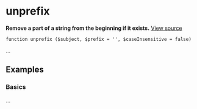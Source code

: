 
# unprefix

**Remove a part of a string from the beginning if it exists.** [View source](https://bitbucket.org/Eiskis/baseline.php/src/default/source/strings/prefix/unprefix.php?at=default)

	function unprefix ($subject, $prefix = '', $caseInsensitive = false)

...



## Examples

### Basics

...
